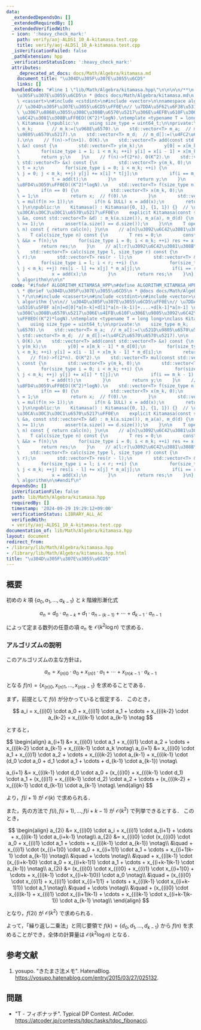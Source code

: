 ```yaml
---
data:
  _extendedDependsOn: []
  _extendedRequiredBy: []
  _extendedVerifiedWith:
  - icon: ':heavy_check_mark:'
    path: verify/aoj-ALDS1_10_A-kitamasa.test.cpp
    title: verify/aoj-ALDS1_10_A-kitamasa.test.cpp
  _isVerificationFailed: false
  _pathExtension: hpp
  _verificationStatusIcon: ':heavy_check_mark:'
  attributes:
    _deprecated_at_docs: docs/Math/Algebra/kitamasa.md
    document_title: "\u304D\u305F\u307E\u3055\u6CD5"
    links: []
  bundledCode: "#line 1 \"lib/Math/Algebra/kitamasa.hpp\"\n\n\n\n/**\n * @brief \u304D\
    \u305F\u307E\u3055\u6CD5\n * @docs docs/Math/Algebra/kitamasa.md\n */\n\n#include\
    \ <cassert>\n#include <cstdint>\n#include <vector>\n\nnamespace algorithm {\n\n\
    // \u304D\u305F\u307E\u3055\u6CD5\uFF0E\n// \u7DDA\u5F62\u6F38\u5316\u5F0F a[n]=d[0]*a[n-k]+d[1]*a[n-(k-1)]+....+d[k-1]*a[n-1]\
    \ \u3067\u8868\u3055\u308C\u308B\u6570\u5217\u306E\u4EFB\u610F\u306E\u9805\u3092\
    \u6C42\u3081\u308B\uFF0EO((K^2)*logN).\ntemplate <typename T = long long>\nclass\
    \ Kitamasa {\npublic:\n    using size_type = uint64_t;\n\nprivate:\n    size_type\
    \ m_k;       // m_k:=(\u968E\u6570).\n    std::vector<T> m_a;  // m_a[]:=(\u521D\
    \u9805\u6570\u5217).\n    std::vector<T> m_d;  // m_d[]:=(\u4FC2\u6570\u6570\u5217\
    ).\n\n    // f(n)->f(n+1). O(K).\n    std::vector<T> add(const std::vector<T>\
    \ &x) const {\n        std::vector<T> y(m_k);\n        y[0] = x[m_k - 1] * m_d[0];\n\
    \        for(size_type i = 1; i < m_k; ++i) y[i] = x[i - 1] + x[m_k - 1] * m_d[i];\n\
    \        return y;\n    }\n    // f(n)->f(2*n). O(K^2).\n    std::vector<T> mul(const\
    \ std::vector<T> &x) const {\n        std::vector<T> y(m_k, 0);\n        std::vector<T>\
    \ t = x;\n        for(size_type i = 0; i < m_k; ++i) {\n            for(size_type\
    \ j = 0; j < m_k; ++j) y[j] += x[i] * t[j];\n            if(i == m_k - 1) break;\n\
    \            t = add(t);\n        }\n        return y;\n    }\n    // f(n)\u3092\
    \u8FD4\u3059\uFF0EO((K^2)*logN).\n    std::vector<T> f(size_type n) const {\n\
    \        if(n == 0) {\n            std::vector<T> x(m_k, 0);\n            x[0]\
    \ = 1;\n            return x;  // f(0).\n        }\n        std::vector<T> &&x\
    \ = mul(f(n >> 1));\n        if(n & 1ULL) x = add(x);\n        return x;\n   \
    \ }\n\npublic:\n    Kitamasa() : Kitamasa({0, 1}, {1, 1}) {}  // \u30D5\u30A3\u30DC\
    \u30CA\u30C3\u30C1\u6570\u5217\uFF0E\n    explicit Kitamasa(const std::vector<T>\
    \ &a, const std::vector<T> &d) : m_k(a.size()), m_a(a), m_d(d) {\n        assert(a.size()\
    \ >= 1);\n        assert(a.size() == d.size());\n    }\n\n    T operator[](size_type\
    \ n) const { return calc(n); }\n\n    // a[n]\u3092\u6C42\u3081\u308B\uFF0EO((K^2)*logN).\n\
    \    T calc(size_type n) const {\n        T res = 0;\n        const std::vector<T>\
    \ &&x = f(n);\n        for(size_type i = 0; i < m_k; ++i) res += x[i] * m_a[i];\n\
    \        return res;\n    }\n    // a[l:r]\u3092\u6C42\u3081\u308B\uFF0EO((K^2)*logN+K*(r-l)).\n\
    \    std::vector<T> calc(size_type l, size_type r) const {\n        assert(l <\
    \ r);\n        std::vector<T> res(r - l);\n        std::vector<T> &&x = f(l);\n\
    \        for(size_type i = l; i < r; ++i) {\n            for(size_type j = 0;\
    \ j < m_k; ++j) res[i - l] += x[j] * m_a[j];\n            if(i == r - 1) break;\n\
    \            x = add(x);\n        }\n        return res;\n    }\n};\n\n}  // namespace\
    \ algorithm\n\n\n"
  code: "#ifndef ALGORITHM_KITAMASA_HPP\n#define ALGORITHM_KITAMASA_HPP 1\n\n/**\n\
    \ * @brief \u304D\u305F\u307E\u3055\u6CD5\n * @docs docs/Math/Algebra/kitamasa.md\n\
    \ */\n\n#include <cassert>\n#include <cstdint>\n#include <vector>\n\nnamespace\
    \ algorithm {\n\n// \u304D\u305F\u307E\u3055\u6CD5\uFF0E\n// \u7DDA\u5F62\u6F38\
    \u5316\u5F0F a[n]=d[0]*a[n-k]+d[1]*a[n-(k-1)]+....+d[k-1]*a[n-1] \u3067\u8868\u3055\
    \u308C\u308B\u6570\u5217\u306E\u4EFB\u610F\u306E\u9805\u3092\u6C42\u3081\u308B\
    \uFF0EO((K^2)*logN).\ntemplate <typename T = long long>\nclass Kitamasa {\npublic:\n\
    \    using size_type = uint64_t;\n\nprivate:\n    size_type m_k;       // m_k:=(\u968E\
    \u6570).\n    std::vector<T> m_a;  // m_a[]:=(\u521D\u9805\u6570\u5217).\n   \
    \ std::vector<T> m_d;  // m_d[]:=(\u4FC2\u6570\u6570\u5217).\n\n    // f(n)->f(n+1).\
    \ O(K).\n    std::vector<T> add(const std::vector<T> &x) const {\n        std::vector<T>\
    \ y(m_k);\n        y[0] = x[m_k - 1] * m_d[0];\n        for(size_type i = 1; i\
    \ < m_k; ++i) y[i] = x[i - 1] + x[m_k - 1] * m_d[i];\n        return y;\n    }\n\
    \    // f(n)->f(2*n). O(K^2).\n    std::vector<T> mul(const std::vector<T> &x)\
    \ const {\n        std::vector<T> y(m_k, 0);\n        std::vector<T> t = x;\n\
    \        for(size_type i = 0; i < m_k; ++i) {\n            for(size_type j = 0;\
    \ j < m_k; ++j) y[j] += x[i] * t[j];\n            if(i == m_k - 1) break;\n  \
    \          t = add(t);\n        }\n        return y;\n    }\n    // f(n)\u3092\
    \u8FD4\u3059\uFF0EO((K^2)*logN).\n    std::vector<T> f(size_type n) const {\n\
    \        if(n == 0) {\n            std::vector<T> x(m_k, 0);\n            x[0]\
    \ = 1;\n            return x;  // f(0).\n        }\n        std::vector<T> &&x\
    \ = mul(f(n >> 1));\n        if(n & 1ULL) x = add(x);\n        return x;\n   \
    \ }\n\npublic:\n    Kitamasa() : Kitamasa({0, 1}, {1, 1}) {}  // \u30D5\u30A3\u30DC\
    \u30CA\u30C3\u30C1\u6570\u5217\uFF0E\n    explicit Kitamasa(const std::vector<T>\
    \ &a, const std::vector<T> &d) : m_k(a.size()), m_a(a), m_d(d) {\n        assert(a.size()\
    \ >= 1);\n        assert(a.size() == d.size());\n    }\n\n    T operator[](size_type\
    \ n) const { return calc(n); }\n\n    // a[n]\u3092\u6C42\u3081\u308B\uFF0EO((K^2)*logN).\n\
    \    T calc(size_type n) const {\n        T res = 0;\n        const std::vector<T>\
    \ &&x = f(n);\n        for(size_type i = 0; i < m_k; ++i) res += x[i] * m_a[i];\n\
    \        return res;\n    }\n    // a[l:r]\u3092\u6C42\u3081\u308B\uFF0EO((K^2)*logN+K*(r-l)).\n\
    \    std::vector<T> calc(size_type l, size_type r) const {\n        assert(l <\
    \ r);\n        std::vector<T> res(r - l);\n        std::vector<T> &&x = f(l);\n\
    \        for(size_type i = l; i < r; ++i) {\n            for(size_type j = 0;\
    \ j < m_k; ++j) res[i - l] += x[j] * m_a[j];\n            if(i == r - 1) break;\n\
    \            x = add(x);\n        }\n        return res;\n    }\n};\n\n}  // namespace\
    \ algorithm\n\n#endif\n"
  dependsOn: []
  isVerificationFile: false
  path: lib/Math/Algebra/kitamasa.hpp
  requiredBy: []
  timestamp: '2024-09-29 19:29:12+09:00'
  verificationStatus: LIBRARY_ALL_AC
  verifiedWith:
  - verify/aoj-ALDS1_10_A-kitamasa.test.cpp
documentation_of: lib/Math/Algebra/kitamasa.hpp
layout: document
redirect_from:
- /library/lib/Math/Algebra/kitamasa.hpp
- /library/lib/Math/Algebra/kitamasa.hpp.html
title: "\u304D\u305F\u307E\u3055\u6CD5"
---
```

## 概要

初めの $k$ 項 $\lbrace a_0, a_1, \ldots, a_{k-1} \rbrace$ と $k$ 階線形漸化式

$$
a_n = d_0 \cdot a_{n-k} + d_1 \cdot a_{n-(k-1)} + \cdots + d_{k-1} \cdot a_{n-1}
$$

によって定まる数列の任意の項 $a_n$ を $\mathcal{O}(k^2 \log n)$ で求める．


### アルゴリズムの説明

このアルゴリズムの主な方針は，

$$
a_n = x_{(n)0} \cdot a_0 + x_{(n)1} \cdot a_1 + \cdots + x_{(n)k-1} \cdot a_{k-1}
$$

となる $f(n) = \lbrace x_{(n)0}, x_{(n)1}, \ldots, x_{(n)k-1} \rbrace$ を求めることである．

まず，前提として $f(i)$ が分かっていると仮定する．
このとき，

$$
a_i = x_{(i)0} \cdot a_0 + x_{(i)1} \cdot a_1 + \cdots + x_{(i)k-2} \cdot a_{k-2} + x_{(i)k-1} \cdot a_{k-1} \notag
$$

とすると，

$$
\begin{align}
a_{i+1} &= x_{(i)0} \cdot a_1 + x_{(i)1} \cdot a_2 + \cdots + x_{(i)k-2} \cdot a_{k-1} + x_{(i)k-1} \cdot a_k \notag\\
a_{i+1} &= x_{(i)0} \cdot a_1 + x_{(i)1} \cdot a_2 + \cdots + x_{(i)k-2} \cdot a_{k-1} + x_{(i)k-1} \cdot (d_0 \cdot a_0 + d_1 \cdot a_1 + \cdots + d_{k-1} \cdot a_{k-1}) \notag\\

a_{i+1} &= x_{(i)k-1} \cdot d_0 \cdot a_0 + (x_{(i)0} + x_{(i)k-1} \cdot d_1) \cdot a_1 + (x_{(i)1} + x_{(i)k-1} \cdot d_2) \cdot a_2 + \cdots + (x_{(i)k-2} + x_{(i)k-1} \cdot d_{k-1}) \cdot a_{k-1} \notag\\
\end{align}
$$

より，$f(i+1)$ が $\mathcal{O}(k)$ で求められる．

また，先の方法で $f(i), f(i+1), \ldots, f(i+k-1)$ が $\mathcal{O}(k^2)$ で列挙できるとする．
このとき，

$$
\begin{align}
a_{2i} &= x_{(i)0} \cdot a_i + x_{(i)1} \cdot a_{i+1} + \cdots + x_{(i)k-1} \cdot a_{i+k-1} \notag\\
a_{2i} &= x_{(i)0} \cdot (x_{(i)0} \cdot a_0 + x_{(i)1} \cdot a_1 + \cdots + x_{(i)k-1} \cdot a_{k-1}) \notag\\
    &\quad + x_{(i)1} \cdot (x_{(i+1)0} \cdot a_0 + x_{(i+1)1} \cdot a_1 + \cdots + x_{(i+1)k-1} \cdot a_{k-1}) \notag\\
    &\quad + \cdots \notag\\
    &\quad + x_{(i)k-1} \cdot (x_{(i+k-1)0} \cdot a_0 + x_{(i+k-1)1} \cdot a_1 + \cdots + x_{(i+k-1)k-1} \cdot a_{k-1}) \notag\\
a_{2i} &= (x_{(i)0} \cdot x_{(i)0} + x_{(i)1} \cdot x_{(i+1)0} + \cdots + x_{(i)k-1} \cdot x_{(i+k-1)0}) \cdot a_0 \notag\\
    &\quad + (x_{(i)0} \cdot x_{(i)1} + x_{(i)1} \cdot x_{(i+1)1} + \cdots + x_{(i)k-1} \cdot x_{(i+k-1)1}) \cdot a_1 \notag\\
    &\quad + \cdots \notag\\
    &\quad + (x_{(i)0} \cdot x_{(i)k-1} + x_{(i)1} \cdot x_{(i+1)k-1} + \cdots + x_{(i)k-1} \cdot x_{(i+k-1)k-1}) \cdot a_{k-1} \notag\\
\end{align}
$$

となり，$f(2i)$ が $\mathcal{O}(k^2)$ で求められる．

よって，「繰り返し二乗法」と同じ要領で $f(k) = \lbrace d_0, d_1, \ldots, d_{k-1} \rbrace$ から $f(n)$ を求めることができ，全体の計算量は $\mathcal{O}(k^2 \log n)$ となる．


## 参考文献

1. yosupo. "きたまさ法メモ". HatenaBlog. <https://yosupo.hatenablog.com/entry/2015/03/27/025132>.


## 問題

- "T - フィボナッチ". Typical DP Contest. AtCoder. <https://atcoder.jp/contests/tdpc/tasks/tdpc_fibonacci>.
